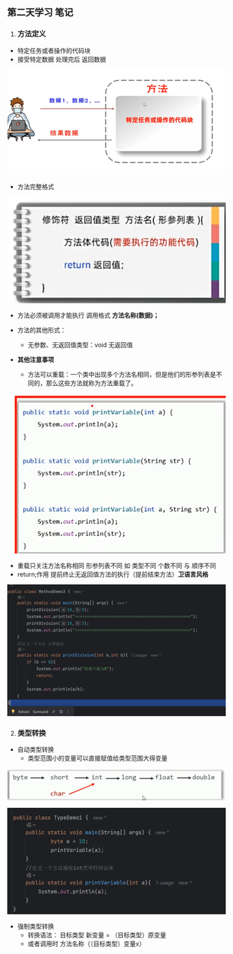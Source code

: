 ## 第二天学习 笔记

1. ### 方法定义

- 特定任务或者操作的代码块
- 接受特定数据 处理完后 返回数据

![image-20250227113209978](assets/image-20250227113209978.png)

- 方法完整格式

![image-20250227113243171](assets/image-20250227113243171.png)

- 方法必须被调用才能执行 调用格式 **方法名称(数据)；**

- 方法的其他形式：
  - 无参数、无返回值类型：void 无返回值
- **其他注意事项**
  - 方法可以重载：一个类中出现多个方法名相同，但是他们的形参列表是不同的，那么这些方法就称为方法重载了。

![image-20250227135933018](assets/image-20250227135933018.png)

- 重载只关注方法名称相同 形参列表不同 如 类型不同 个数不同 与 顺序不同
- return;作用  提前终止无返回值方法的执行（提前结束方法）**卫语言风格**

![image-20250227142304112](assets/image-20250227142304112.png)

2. ### 类型转换

- 自动类型转换
  - 类型范围小的变量可以直接赋值给类型范围大得变量

![image-20250227142928923](assets/image-20250227142928923.png)

![image-20250227143406042](assets/image-20250227143406042.png)

- 强制类型转换
  - 转换语法： 目标类型 新变量 = （目标类型）原变量
  - 或者调用时 方法名称（（目标类型）变量x）